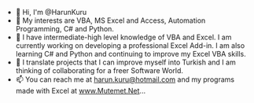 - 👋 Hi, I'm @HarunKuru
- 👀 My interests are VBA, MS Excel and Access, Automation Programming, C# and Python.
- 🌱 I have intermediate-high level knowledge of VBA and Excel. I am currently working on developing a professional Excel Add-in. I am also learning C# and Python and continuing to improve my Excel VBA skills.
- 💞️ I translate projects that I can improve myself into Turkish and I am thinking of collaborating for a freer Software World.
- 📫 You can reach me at harun.kuru@hotmail.com and my programs made with Excel at www.Mutemet.Net...

<!---
HarunKuru/HarunKuru is a ✨ special ✨ repository because its `README.md` (this file) appears on your GitHub profile.
You can click the Preview link to take a look at your changes.
--->
